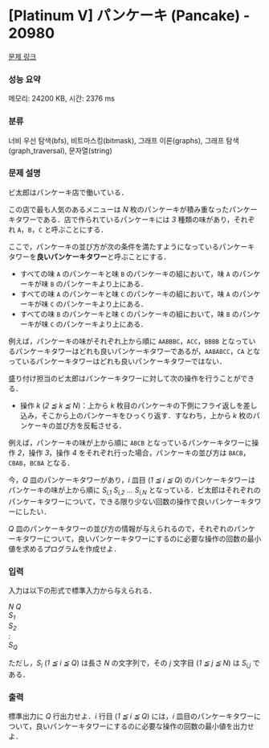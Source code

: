 # [Platinum V] パンケーキ (Pancake) - 20980 

[문제 링크](https://www.acmicpc.net/problem/20980) 

### 성능 요약

메모리: 24200 KB, 시간: 2376 ms

### 분류

너비 우선 탐색(bfs), 비트마스킹(bitmask), 그래프 이론(graphs), 그래프 탐색(graph_traversal), 문자열(string)

### 문제 설명

<p>ビ太郎はパンケーキ店で働いている．</p>

<p>この店で最も人気のあるメニューは <var>N</var> 枚のパンケーキが積み重なったパンケーキタワーである．店で作られているパンケーキには <var>3</var> 種類の味があり，それぞれ <code>A</code>，<code>B</code>，<code>C</code> と呼ぶことにする．</p>

<p>ここで，パンケーキの並び方が次の条件を満たすようになっているパンケーキタワーを<strong>良いパンケーキタワー</strong>と呼ぶことにする．</p>

<ul>
	<li>すべての味 <code>A</code> のパンケーキと味 <code>B</code> のパンケーキの組において，味 <code>A</code> のパンケーキが味 <code>B</code> のパンケーキより上にある．</li>
	<li>すべての味 <code>A</code> のパンケーキと味 <code>C</code> のパンケーキの組において，味 <code>A</code> のパンケーキが味 <code>C</code> のパンケーキより上にある．</li>
	<li>すべての味 <code>B</code> のパンケーキと味 <code>C</code> のパンケーキの組において，味 <code>B</code> のパンケーキが味 <code>C</code> のパンケーキより上にある．</li>
</ul>

<p>例えば，パンケーキの味がそれぞれ上から順に <code>AABBBC</code>，<code>ACC</code>，<code>BBBB</code> となっているパンケーキタワーはどれも良いパンケーキタワーであるが，<code>AABABCC</code>，<code>CA</code> となっているパンケーキタワーはどれも良いパンケーキタワーではない．</p>

<p>盛り付け担当のビ太郎はパンケーキタワーに対して次の操作を行うことができる．</p>

<ul>
	<li>操作 <var>k</var> (<var>2 ≦ k ≦ N</var>)：上から <var>k</var> 枚目のパンケーキの下側にフライ返しを差し込み，そこから上のパンケーキをひっくり返す．すなわち，上から <var>k</var> 枚のパンケーキの並び方を反転させる．</li>
</ul>

<p>例えば，パンケーキの味が上から順に <code>ABCB</code> となっているパンケーキタワーに操作 <var>2</var>，操作 <var>3</var>，操作 <var>4</var> をそれぞれ行った場合，パンケーキの並び方は <code>BACB</code>，<code>CBAB</code>，<code>BCBA</code> となる．</p>

<p>今，<var>Q</var> 皿のパンケーキタワーがあり，<var>i</var> 皿目 (<var>1 ≦ i ≦ Q</var>) のパンケーキタワーはパンケーキの味が上から順に <var>S<sub>i,1</sub> S<sub>i,2</sub> … S<sub>i,N</sub></var> となっている．ビ太郎はそれぞれのパンケーキタワーについて，できる限り少ない回数の操作で良いパンケーキタワーにしたい．</p>

<p><var>Q</var> 皿のパンケーキタワーの並び方の情報が与えられるので，それぞれのパンケーキタワーについて，良いパンケーキタワーにするのに必要な操作の回数の最小値を求めるプログラムを作成せよ．</p>

### 입력 

 <p>入力は以下の形式で標準入力から与えられる．</p>

<p><var>N</var> <var>Q</var><br>
<var>S<sub>1</sub></var><br>
<var>S<sub>2</sub></var><br>
<var>:</var><br>
<var>S<sub>Q</sub></var></p>

<p>ただし，<var>S<sub>i</sub></var> (<var>1 ≦ i ≦ Q</var>) は長さ <var>N</var> の文字列で，その <var>j</var> 文字目 (<var>1 ≦ j ≦ N</var>) は <var>S<sub>i,j</sub></var> である．</p>

### 출력 

 <p>標準出力に <var>Q</var> 行出力せよ．<var>i</var> 行目 (<var>1 ≦ i ≦ Q</var>) には，<var>i</var> 皿目のパンケーキタワーについて，良いパンケーキタワーにするのに必要な操作の回数の最小値を出力せよ．</p>

